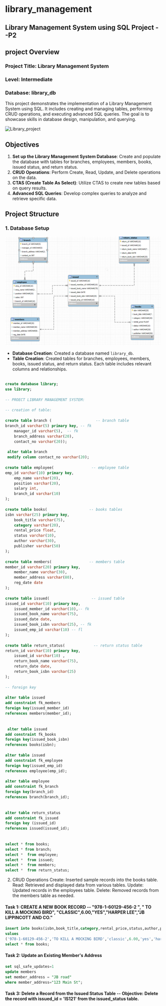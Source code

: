 # library_management
## Library Management System using SQL Project --P2
## project Overview
### Project Title: Library Management System
### Level: Intermediate
### Database: library_db

This project demonstrates the implementation of a Library Management System using SQL. It includes creating and managing tables, performing CRUD operations, and executing advanced SQL queries. The goal is to showcase skills in database design, manipulation, and querying.

![Library_project](https://github.com/najirh/Library-System-Management---P2/blob/main/library.jpg)

## Objectives

1. **Set up the Library Management System Database**: Create and populate the database with tables for branches, employees, members, books, issued status, and return status.
2. **CRUD Operations**: Perform Create, Read, Update, and Delete operations on the data.
3. **CTAS (Create Table As Select)**: Utilize CTAS to create new tables based on query results.
4. **Advanced SQL Queries**: Develop complex queries to analyze and retrieve specific data.


## Project Structure


### 1. Database Setup
![image](https://github.com/Yash11042/library_management/blob/495934c979fbb2fae53d6c0727b4a0f9b72ceb70/Screenshot%202025-02-02%20203132.png)

- **Database Creation**: Created a database named `library_db`.
- **Table Creation**: Created tables for branches, employees, members, books, issued status, and return status. Each table includes relevant columns and relationships.

```sql

create database library;
use library;

-- PROECT LIBRARY MANAGEMENT SYSTEM:

-- creation of table:

create table branch (                    -- branch table
branch_id varchar(5) primary key, -- fk
	manager_id varchar(5),  -- fk
	branch_address varchar(20),	
    contact_no varchar(20));
    
 alter table branch   
 modify column contact_no varchar(20);
    
create table employee(                 -- employee table
emp_id varchar(10) primary key,
	emp_name varchar(20),
	position varchar(20),
	salary int,
	branch_id varchar(10) 
);

create table books(                   -- books tables
isbn varchar(25) primary key,
	book_title varchar(75),	
    category varchar(20),
	rental_price float,
	status varchar(10),
	author varchar(30),
	publisher varchar(50)
);
    
create table members(                 -- members table
member_id varchar(20) primary key,
	member_name varchar(30),
	member_address varchar(80),
	reg_date date
);

create table issued(                   -- issued table
issued_id varchar(10) primary key, 
	issued_member_id varchar(10),-- fk
	issued_book_name varchar(75),
	issued_date date,	
    issued_book_isbn varchar(25), -- fk
	issued_emp_id varchar(10) -- fl
);
   
create table return_status(             -- return status table
return_id varchar(10) primary key,
	issued_id varchar(10) ,
	return_book_name varchar(75),
	return_date date,
	return_book_isbn varchar(25)
);

-- foreign key

alter table issued
add constraint fk_members
foreign key(issued_member_id)
references members(member_id);


 alter table issued
add constraint fk_books
foreign key(issued_book_isbn)
references books(isbn);

alter table issued
add constraint fk_employee
foreign key(issued_emp_id)
references employee(emp_id);

alter table employee
add constraint fk_branch
foreign key(branch_id)
references branch(branch_id);


alter table return_status
add constraint fk_issued
foreign key (issued_id)
references issued(issued_id);


select * from books;
select * from branch;
select *  from employee;
select *  from issued;
select *  from members;
select *  from return_status;
```

2. CRUD Operations
Create: Inserted sample records into the books table.
Read: Retrieved and displayed data from various tables.
Update: Updated records in the employees table.
Delete: Removed records from the members table as needed.

#### Task 1: CREATE A NEW BOOK RECORD -- "978-1-60129-456-2 ", " TO KILL A MOCKING BIRD", "CLASSIC",6.00,"YES","HARPER LEE","JB LIPPINCOTT AND CO."

``` sql
insert into books(isbn,book_title,category,rental_price,status,author,publisher)
values
('978-1-60129-456-2','TO KILL A MOCKING BIRD','classic',6.00,'yes','harper lee','JB LIPPINCOTT AND CO.')
select * from books;
```

#### Task 2: Update an Existing Member's Address

```sql
set sql_safe_updates=1
update members
set member_address = "JB road"
where member_address="123 Main St";
```
#### Task 3: Delete a Record from the Issued Status Table -- Objective: Delete the record with issued_id = 'IS121' from the issued_status table.




